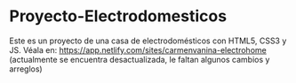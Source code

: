 # Proyecto-Electrodomesticos
Este es un proyecto de una casa de electrodomésticos con HTML5, CSS3 y JS.
Véala en: https://app.netlify.com/sites/carmenvanina-electrohome (actualmente se encuentra desactualizada, le faltan algunos cambios y arreglos)
